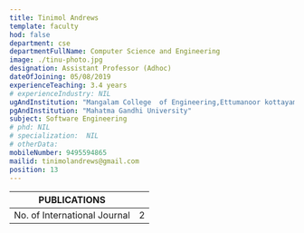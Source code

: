 ```yaml
---
title: Tinimol Andrews
template: faculty
hod: false
department: cse
departmentFullName: Computer Science and Engineering
image: ./tinu-photo.jpg
designation: Assistant Professor (Adhoc)
dateOfJoining: 05/08/2019
experienceTeaching: 3.4 years
# experienceIndustry: NIL
ugAndInstitution: "Mangalam College  of Engineering,Ettumanoor kottayam"
pgAndInstitution: "Mahatma Gandhi University"
subject: Software Engineering
# phd: NIL
# specialization:  NIL
# otherData:
mobileNumber: 9495594865
mailid: tinimolandrews@gmail.com
position: 13
---
```

|           PUBLICATIONS           |     |
| :------------------------------: | :-: |
|   No. of International Journal   |  2  |